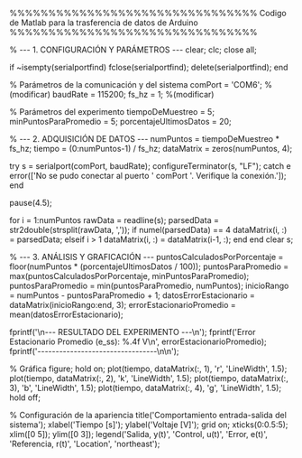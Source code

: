 %%%%%%%%%%%%%%%%%%%%%%%%%%%%%%%% Codigo de Matlab para la trasferencia de datos de Arduino %%%%%%%%%%%%%%%%%%%%%%%%%%%%%%%%

% --- 1. CONFIGURACIÓN Y PARÁMETROS ---
clear; clc; close all;

if ~isempty(serialportfind)
     fclose(serialportfind);
     delete(serialportfind);
end

% Parámetros de la comunicación y del sistema
comPort = 'COM6';          %(modificar)
baudRate = 115200;
fs_hz = 1;                %(modificar)

% Parámetros del experimento
tiempoDeMuestreo = 5;      
minPuntosParaPromedio = 5; 
porcentajeUltimosDatos = 20;

% --- 2. ADQUISICIÓN DE DATOS ---
numPuntos = tiempoDeMuestreo * fs_hz;
tiempo = (0:numPuntos-1) / fs_hz; 
dataMatrix = zeros(numPuntos, 4); 

try
    s = serialport(comPort, baudRate);
    configureTerminator(s, "LF"); 
catch e
    error(['No se pudo conectar al puerto ' comPort '. Verifique la conexión.']);
end

pause(4.5); 

for i = 1:numPuntos
    rawData = readline(s);
    parsedData = str2double(strsplit(rawData, ','));
    if numel(parsedData) == 4
        dataMatrix(i, :) = parsedData;
    elseif i > 1
        dataMatrix(i, :) = dataMatrix(i-1, :);
    end
end
clear s; 

% --- 3. ANÁLISIS Y GRAFICACIÓN ---
puntosCalculadosPorPorcentaje = floor(numPuntos * (porcentajeUltimosDatos / 100));
puntosParaPromedio = max(puntosCalculadosPorPorcentaje, minPuntosParaPromedio);
puntosParaPromedio = min(puntosParaPromedio, numPuntos);
inicioRango = numPuntos - puntosParaPromedio + 1;
datosErrorEstacionario = dataMatrix(inicioRango:end, 3);
errorEstacionarioPromedio = mean(datosErrorEstacionario);

fprintf('\n--- RESULTADO DEL EXPERIMENTO ---\n');
fprintf('Error Estacionario Promedio (e_ss): %.4f V\n', errorEstacionarioPromedio);
fprintf('---------------------------------\n\n');

% Gráfica
figure;
hold on;
plot(tiempo, dataMatrix(:, 1), 'r', 'LineWidth', 1.5); 
plot(tiempo, dataMatrix(:, 2), 'k', 'LineWidth', 1.5); 
plot(tiempo, dataMatrix(:, 3), 'b', 'LineWidth', 1.5); 
plot(tiempo, dataMatrix(:, 4), 'g', 'LineWidth', 1.5); 
hold off;

% Configuración de la apariencia
title('Comportamiento entrada-salida del sistema');
xlabel('Tiempo [s]');
ylabel('Voltaje [V]');
grid on;
xticks(0:0.5:5);
xlim([0 5]);
ylim([0 3]);
legend('Salida, y(t)', 'Control, u(t)', 'Error, e(t)', 'Referencia, r(t)', 'Location', 'northeast');
